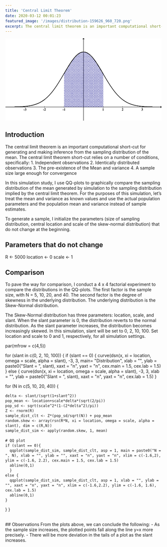 ```yaml
---
title: 'Central Limit Theorem'
date: 2020-03-12 00:01:23
featured_image: '/images/distribution-159626_960_720.png'
excerpt: The central limit theorem is an important computational short-cut for generating and making inference from the sampling distribution of the mean. The central limit theorem short-cut relies on a number of conditions, specifically... 
---
```


![](/images/distribution-159626_960_720.png)

## Introduction

The central limit theorem is an important computational short-cut for generating and making inference from the sampling distribution of the mean. The central limit theorem short-cut relies on a number of conditions, specifically: 1. Independent observations 2. Identically distributed observations 3. The pre-existence of the Mean and variance 4. A sample size large enough for convergence

In this simulation study, I use QQ-plots to graphically compare the sampling distribution of the mean generated by simulation to the sampling distribution implied by the central limit theorem. For the purposes of this simulation, let’s treat the mean and variance as known values and use the actual population parameters and the population mean and variance instead of sample estimates.

To generate a sample, I initialize the parameters (size of sampling distribution, central location and scale of the skew-normal distribution) that do not change at the beginning. <br>

## Parameters that do not change
R <- 5000
location <- 0
scale <- 1


## Comparison
To pave the way for comparison, I conduct a 4 x 4 factorial experiment to compare the distributions in the QQ-plots. The first factor is the sample size, with N = 5, 10, 20, and 40. The second factor is the degree of skewness in the underlying distribution. The underlying distribution is the Skew-Normal distribution.

The Skew-Normal distribution has three parameters: location, scale, and slant. When the slant parameter is 0, the distribution reverts to the normal distribution. As the slant parameter increases, the distribution becomes increasingly skewed. In this simulation, slant will be set to 0, 2, 10, 100. Set location and scale to 0 and 1, respectively, for all simulation settings.

par(mfrow = c(4,5))

for (slant in c(0, 2, 10, 100)) {
  if (slant == 0) {
    curve(dsn(x, xi = location, omega = scale, alpha = slant), -3, 3, main= "Distribution", xlab = "", ylab = paste0("Slant = ", slant), xaxt = "n", yaxt = "n", cex.main = 1.5, cex.lab = 1.5)
  }
  else {
    curve(dsn(x, xi = location, omega = scale, alpha = slant), -3, 3, xlab = "", ylab = paste0("Slant = ", slant), xaxt = "n", yaxt = "n", cex.lab = 1.5)
  }

  for (N in c(5, 10, 20, 40)) {
    
    delta <- slant/(sqrt(1+slant^2))
    pop_mean <- location+scale*delta*(sqrt(2/pi))
    pop_sd <- sqrt(scale^2*(1-(2*delta^2)/pi))
    Z <- rnorm(R)
    sample_dist_clt <- Z*(pop_sd/sqrt(N)) + pop_mean
    random.skew <- array(rsn(R*N, xi = location, omega = scale, alpha = slant), dim = c(R,N))
    sample_dist_sim <- apply(random.skew, 1, mean)
  
    # QQ plot
    if (slant == 0){
      qqplot(sample_dist_sim, sample_dist_clt, asp = 1, main = paste0("N = ", N), xlab = "", ylab = "", xaxt = "n", yaxt = "n", xlim = c(-1.6,2), ylim = c(-1.6, 2.2), cex.main = 1.5, cex.lab = 1.5)
      abline(0,1)
      }
    else {
      qqplot(sample_dist_sim, sample_dist_clt, asp = 1, xlab = "", ylab = "", xaxt = "n", yaxt = "n", xlim = c(-1.6,2.2), ylim = c(-1.6, 1.6), cex.lab = 1.5)
      abline(0,1)
    }
    
  }
}

<br>
## Observations
From the plots above, we can conclude the following:
- As the sample size increases, the plotted points fall along the line y=x more precisely.
- There will be more deviation in the tails of a plot as the slant increases.
